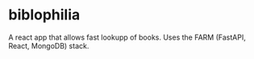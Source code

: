 # biblophilia
A react app that allows fast lookupp of books. Uses the FARM (FastAPI, React, MongoDB) stack.
